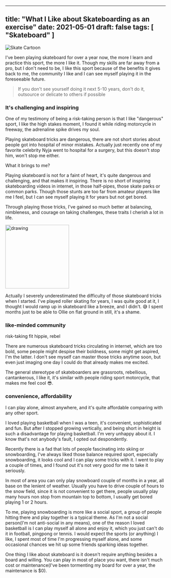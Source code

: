 
---
title: "What I Like about Skateboarding as an exercise"
date: 2021-05-01 
draft: false
tags: [ "Skateboard" ]
---

![Skate Cartoon](https://www.researchgate.net/profile/Edward-Frederick/publication/7021835/figure/fig1/AS:277757360656384@1443233923197/a-Diagram-of-the-Ollie-technique-To-perform-the-Ollie-the-skater-rapidly-rotates-the.png "Skateboard ollie")

I've been playing skateboard for over a year now, the more I learn and practice this sport, the more I like it. Though my skills are far away from a pro, but I don't need to be, I like this sport because of the benefits it gives back to me, the community I like and I can see myself playing it in the foreseeable future. 

> If you don't see yourself doing it next 5-10 years, don't do it, outsource or delicate to others if possible 


### It's challenging and inspiring  

One of my testimony of being a risk-taking person is that I like "dangerous" sport, I like the high stakes moment, I found it while riding motorcycle in freeway, the adrenaline spike drives my soul.    

Playing skateboard tricks are dangerous, there are not short stories about people got into hospital of minor mistakes. Actually just recently one of my favorite celebrity Nyja went to hospital for a surgery, but this doesn't stop him, won't stop me either. 


What it brings to me? 

Playing skateboard is not for a faint of heart, it's quite dangerous and challenging, and that makes it inspiring. There is no short of inspiring skateboarding videos in internet, in those half-pipes, those skate parks or common parks. Though those stunts are too far from amateur players like me I feel, but I can see myself playing it for years but not get bored.  

Through playing those tricks, I've gained so much better at balancing, nimbleness, and courage on taking challenges, these traits I cherish a lot in life. 

<img src="https://aaronsoundguy.files.wordpress.com/2014/01/famous-characters-troll-face-challenge-accepted-256559.jpg" alt="drawing" class="center" width="200"/>

Actually I severely underestimated the difficulty of those skateboard tricks when I started. I've played roller skating for years, I was quite good at it, I thought I would ramp up in skateboard like a breeze, and I didn't. 😅 I spent months just to be able to Ollie on flat ground in still, it's a shame. 

<!-- It's hard of course, but it's just a fundamental trick of another hundreds, I constant as I heard people saying some people can learn Ollie in a week, lots of people can not learn it in life time. And there is tons of other medium and advanced tricks to learn. I won't get bored for many years at least. -->  


### like-minded community 

risk-taking 
fit
hippie, rebel 


There are numerous skateboard tricks circulating in internet, which are too bold, some people might despise their boldness, some might get aspired, I'm the latter. I don't see myself can master those tricks anytime soon, but even just imaging one day I could do that already makes me excited. 

The general stereotype of skateboarders are grassroots, rebellious, cantankerous, I like it, it's similar with people riding sport motorcycle, that makes me feel cool 😎.

### convenience, affordability

I can play alone, almost anywhere, and it's quite affordable comparing with any other sport. 

I loved playing basketball when I was a teen, it's convenient, sophisticated and fun. But after I stopped growing vertically, and being short in height is such a disadvantage for playing basketball. I'm very unhappy about it. I know that's not anybody's fault, I opted out despondently.

Recently there is a fad that lots of people fascinating into skiing or snowboarding, I've always liked those balance required sport, especially snowboarding, it looks cool and I can play some tricks with it. I went to play a couple of times, and I found out it's not very good for me to take it seriously. 

In most of area you can only play snowboard couple of months in a year, all base on the lenient of weather. Usually you have to drive couple of hours to the snow field, since it is not convenient to get there, people usually play many hours non stop from mountain top to bottom, I usually get bored playing 1 or 2 hours. 

To me, playing snowboarding is more like a social sport, a group of people hitting there and play together is a typical theme. As I'm not a social person(I'm not anti-social in any means), one of the reason I loved basketball is I can play myself all alone and enjoy it, which you just can't do it in football, pingpong or tennis. I would expect the sports (or anything) I like, I spent most of time I'm progressing myself alone, and some occasional chances we hit up some friends sparking ideas together.      

One thing I like about skateboard is it doesn't require anything besides a board and willing. You can play in most of place you want, there isn't much cost or maintenance(I've been tormenting my board for over a year, the maintenance is $0).  

